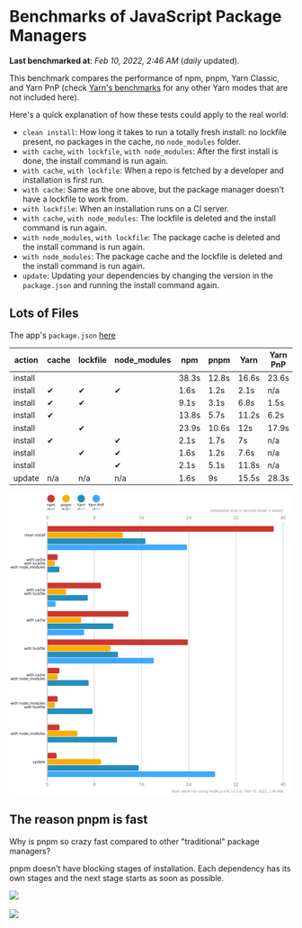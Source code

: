 # Benchmarks of JavaScript Package Managers

**Last benchmarked at**: _Feb 10, 2022, 2:46 AM_ (_daily_ updated).

This benchmark compares the performance of npm, pnpm, Yarn Classic, and Yarn PnP (check [Yarn's benchmarks](https://yarnpkg.com/benchmarks) for any other Yarn modes that are not included here).

Here's a quick explanation of how these tests could apply to the real world:

- `clean install`: How long it takes to run a totally fresh install: no lockfile present, no packages in the cache, no `node_modules` folder.
- `with cache`, `with lockfile`, `with node_modules`: After the first install is done, the install command is run again.
- `with cache`, `with lockfile`: When a repo is fetched by a developer and installation is first run.
- `with cache`: Same as the one above, but the package manager doesn't have a lockfile to work from.
- `with lockfile`: When an installation runs on a CI server.
- `with cache`, `with node_modules`: The lockfile is deleted and the install command is run again.
- `with node_modules`, `with lockfile`: The package cache is deleted and the install command is run again.
- `with node_modules`: The package cache and the lockfile is deleted and the install command is run again.
- `update`: Updating your dependencies by changing the version in the `package.json` and running the install command again.

## Lots of Files

The app's `package.json` [here](https://github.com/pnpm/pnpm.github.io/blob/main/benchmarks/fixtures/alotta-files/package.json)

| action  | cache | lockfile | node_modules| npm | pnpm | Yarn | Yarn PnP |
| ---     | ---   | ---      | ---         | --- | ---  | ---  | ---      |
| install |       |          |             | 38.3s | 12.8s | 16.6s | 23.6s |
| install | ✔     | ✔        | ✔           | 1.6s | 1.2s | 2.1s | n/a |
| install | ✔     | ✔        |             | 9.1s | 3.1s | 6.8s | 1.5s |
| install | ✔     |          |             | 13.8s | 5.7s | 11.2s | 6.2s |
| install |       | ✔        |             | 23.9s | 10.6s | 12s | 17.9s |
| install | ✔     |          | ✔           | 2.1s | 1.7s | 7s | n/a |
| install |       | ✔        | ✔           | 1.6s | 1.2s | 7.6s | n/a |
| install |       |          | ✔           | 2.1s | 5.1s | 11.8s | n/a |
| update  | n/a | n/a | n/a | 1.6s | 9s | 15.5s | 28.3s |

![Graph of the alotta-files results](../../static/img/benchmarks/alotta-files.svg)

## The reason pnpm is fast

Why is pnpm so crazy fast compared to other "traditional" package managers?

pnpm doesn't have blocking stages of installation. Each dependency has its own stages and the next stage starts as soon as possible.

![](/img/installation-stages-of-other-pms.png)

![](/img/installation-stages-of-pnpm.jpg)